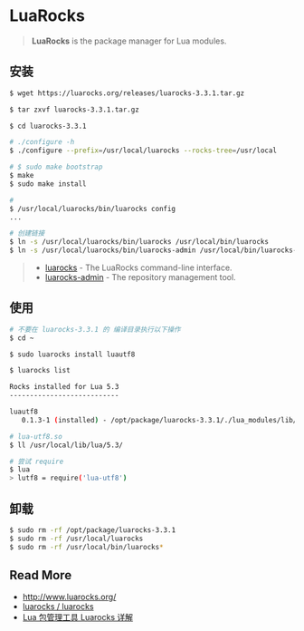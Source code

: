 # LuaRocks

>  **LuaRocks** is the package manager for Lua modules.



## 安装

``` bash
$ wget https://luarocks.org/releases/luarocks-3.3.1.tar.gz

$ tar zxvf luarocks-3.3.1.tar.gz

$ cd luarocks-3.3.1

# ./configure -h
$ ./configure --prefix=/usr/local/luarocks --rocks-tree=/usr/local

# $ sudo make bootstrap
$ make
$ sudo make install

# 
$ /usr/local/luarocks/bin/luarocks config
...

# 创建链接
$ ln -s /usr/local/luarocks/bin/luarocks /usr/local/bin/luarocks
$ ln -s /usr/local/luarocks/bin/luarocks-admin /usr/local/bin/luarocks-admin
```

> - [luarocks](https://github.com/luarocks/luarocks/wiki/luarocks) - The LuaRocks command-line interface.
> - [luarocks-admin](https://github.com/luarocks/luarocks/wiki/luarocks-admin) - The repository management tool.



## 使用

``` bash
# 不要在 luarocks-3.3.1 的 编译目录执行以下操作
$ cd ~

$ sudo luarocks install luautf8 

$ luarocks list

Rocks installed for Lua 5.3
---------------------------

luautf8
   0.1.3-1 (installed) - /opt/package/luarocks-3.3.1/./lua_modules/lib/luarocks/rocks-5.3

# lua-utf8.so
$ ll /usr/local/lib/lua/5.3/

# 尝试 require
$ lua
> lutf8 = require('lua-utf8')
```



## 卸载

``` bash
$ sudo rm -rf /opt/package/luarocks-3.3.1
$ sudo rm -rf /usr/local/luarocks
$ sudo rm -rf /usr/local/bin/luarocks*
```



## Read More

- http://www.luarocks.org/
- [luarocks / luarocks](https://github.com/luarocks/luarocks)
- [Lua 包管理工具 Luarocks 详解](https://segmentfault.com/a/1190000003920034)

